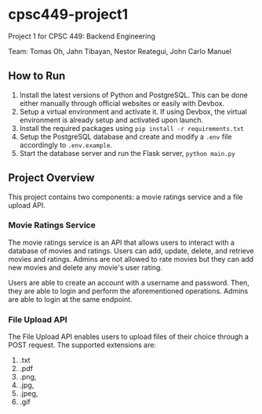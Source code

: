 # cpsc449-project1

Project 1 for CPSC 449: Backend Engineering

Team: Tomas Oh, Jahn Tibayan, Nestor Reategui, John Carlo Manuel

## How to Run

1. Install the latest versions of Python and PostgreSQL. This can be done either manually through official websites or easily with Devbox.
2. Setup a virtual environment and activate it. If using Devbox, the virtual environment is already setup and activated upon launch.
3. Install the required packages using `pip install -r requirements.txt`
4. Setup the PostgreSQL database and create and modify a `.env` file accordingly to `.env.example`.
5. Start the database server and run the Flask server, `python main.py`

## Project Overview

This project contains two components: a movie ratings service and a file upload API.

### Movie Ratings Service

The movie ratings service is an API that allows users to interact with a database of movies and ratings. Users can add, update, delete, and retrieve movies and ratings. Admins are not allowed to rate movies but they can add new movies and delete any movie's user rating.

Users are able to create an account with a username and password. Then, they are able to login and perform the aforementioned operations. Admins are able to login at the same endpoint.

### File Upload API

The File Upload API enables users to upload files of their choice through a POST request. The supported extensions are:

1. .txt
2. .pdf
3. .png,
4. .jpg,
5. .jpeg,
6. .gif
